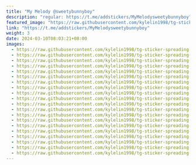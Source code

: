 ```yaml
---
title: "My Melody @sweetybunnyboy"
description: "regular: https://t.me/addstickers/MyMelodysweetybunnyboy"
featured_image: "https://raw.githubusercontent.com/kylelin1998/tg-sticker-spreading-worldwide-images/main/img/41d09c6a-58e1-4fe2-bcb9-a89b418c1d97.jpg"
link: "https://t.me/addstickers/MyMelodysweetybunnyboy"
weight: 3
date: 2024-03-10T08:03:21+08:00
images:
  - https://raw.githubusercontent.com/kylelin1998/tg-sticker-spreading-worldwide-images/main/img/41d09c6a-58e1-4fe2-bcb9-a89b418c1d97.jpg
  - https://raw.githubusercontent.com/kylelin1998/tg-sticker-spreading-worldwide-images/main/img/84b6ef40-9d31-4d69-9a3e-62392cd9c194.jpg
  - https://raw.githubusercontent.com/kylelin1998/tg-sticker-spreading-worldwide-images/main/img/d09be70a-15c2-427b-9914-3626eea19499.jpg
  - https://raw.githubusercontent.com/kylelin1998/tg-sticker-spreading-worldwide-images/main/img/095f3964-ff10-41b8-bd09-72d10f172cda.jpg
  - https://raw.githubusercontent.com/kylelin1998/tg-sticker-spreading-worldwide-images/main/img/ec239757-a629-41bb-ad21-68b186c56cf3.jpg
  - https://raw.githubusercontent.com/kylelin1998/tg-sticker-spreading-worldwide-images/main/img/2d70fa3e-183b-40de-8b27-4b34743976ab.jpg
  - https://raw.githubusercontent.com/kylelin1998/tg-sticker-spreading-worldwide-images/main/img/059fc99c-368d-4f0d-b39e-f45b67bfdcf6.jpg
  - https://raw.githubusercontent.com/kylelin1998/tg-sticker-spreading-worldwide-images/main/img/8e5501a7-f454-4ea9-b0e5-c93845642a6b.jpg
  - https://raw.githubusercontent.com/kylelin1998/tg-sticker-spreading-worldwide-images/main/img/fe534c51-fecf-4f4a-8416-a06307e26236.jpg
  - https://raw.githubusercontent.com/kylelin1998/tg-sticker-spreading-worldwide-images/main/img/88fe4cdd-815e-4044-894f-c690ea5d1651.jpg
  - https://raw.githubusercontent.com/kylelin1998/tg-sticker-spreading-worldwide-images/main/img/2f73454d-1f7f-480e-8b74-2c4c09e17057.jpg
  - https://raw.githubusercontent.com/kylelin1998/tg-sticker-spreading-worldwide-images/main/img/b423ded7-9e7e-4db8-8ba0-cd5d3a4e2ec7.jpg
  - https://raw.githubusercontent.com/kylelin1998/tg-sticker-spreading-worldwide-images/main/img/4ed23295-a8d6-4d1c-a34b-3c73d38ce8e6.jpg
  - https://raw.githubusercontent.com/kylelin1998/tg-sticker-spreading-worldwide-images/main/img/1a52df6a-3467-42e7-b8c7-a0e22dab80dc.jpg
  - https://raw.githubusercontent.com/kylelin1998/tg-sticker-spreading-worldwide-images/main/img/00042d25-f346-4a94-9f6f-687db63ec049.jpg
  - https://raw.githubusercontent.com/kylelin1998/tg-sticker-spreading-worldwide-images/main/img/a2e1ba38-5f29-4817-b48c-2ea861251d23.jpg
  - https://raw.githubusercontent.com/kylelin1998/tg-sticker-spreading-worldwide-images/main/img/b5f88de5-4638-4880-a9de-ce191ddb98f0.jpg
  - https://raw.githubusercontent.com/kylelin1998/tg-sticker-spreading-worldwide-images/main/img/a7b078bd-5c09-4338-9cc7-baaa34e08b38.jpg
  - https://raw.githubusercontent.com/kylelin1998/tg-sticker-spreading-worldwide-images/main/img/451cbe61-4c56-4d32-946b-7c5bcc5686f0.jpg
  - https://raw.githubusercontent.com/kylelin1998/tg-sticker-spreading-worldwide-images/main/img/0863e54c-12d2-474a-ba36-b8f9ce50a631.jpg
---
```

